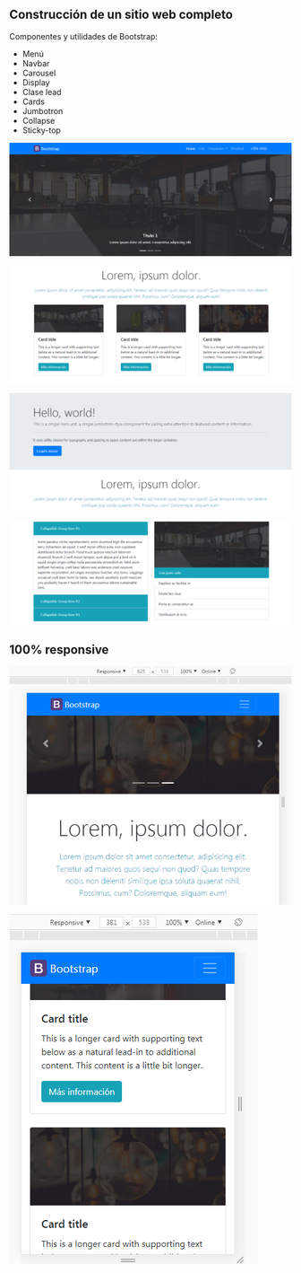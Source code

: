 ## Construcción de un sitio web completo

Componentes y utilidades de Bootstrap:

- Menú
- Navbar
- Carousel
- Display
- Clase lead
- Cards
- Jumbotron
- Collapse
- Sticky-top


![Section 1](https://raw.githubusercontent.com/CarolinaRamon/bootstrap-website/main/imagenes/website-1.png "Section 1")

![Section 2](https://raw.githubusercontent.com/CarolinaRamon/bootstrap-website/main/imagenes/website-2.png "Section 2")

![Section 3](https://raw.githubusercontent.com/CarolinaRamon/bootstrap-website/main/imagenes/website-3.png "Section 3")

![Section 4](https://raw.githubusercontent.com/CarolinaRamon/bootstrap-website/main/imagenes/website-4.png "Section 4")

## 100% responsive

![Responsive](https://raw.githubusercontent.com/CarolinaRamon/bootstrap-website/main/imagenes/responsive-1.png "Responsive")

![Responsive](https://raw.githubusercontent.com/CarolinaRamon/bootstrap-website/main/imagenes/responsive-2.png "Responsive")



